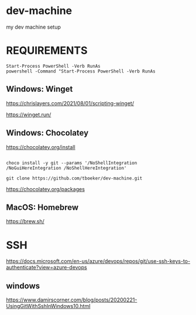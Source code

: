 # dev-machine

my dev machine setup

# REQUIREMENTS

```
Start-Process PowerShell -Verb RunAs
powershell -Command "Start-Process PowerShell -Verb RunAs
```

## Windows: Winget

https://chrislayers.com/2021/08/01/scripting-winget/

https://winget.run/

## Windows: Chocolatey

https://chocolatey.org/install

```

choco install -y git --params '/NoShellIntegration /NoGuiHereIntegration /NoShellHereIntegration'

git clone https://github.com/tboeker/dev-machine.git

```

https://chocolatey.org/packages

## MacOS: Homebrew

https://brew.sh/


# SSH

https://docs.microsoft.com/en-us/azure/devops/repos/git/use-ssh-keys-to-authenticate?view=azure-devops

## windows 

https://www.damirscorner.com/blog/posts/20200221-UsingGitWithSshInWindows10.html






